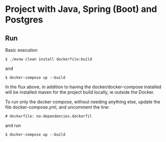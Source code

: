 # Project with Java, Spring (Boot) and Postgres

## Run

Basic execution

`$ ./mvnw clean install dockerfile:build`

and

`$ docker-compose up --build`

In the flux above, in addition to having the docker/docker-compose installed will be installed maven for the project build locally, ie outside the Docker.

To run only the docker compose, without needing anything else, update the file docker-compose.yml, and uncomment the line:

`# dockerfile: no-dependencies.dockerfil`

and run

`$ docker-compose up --build`

